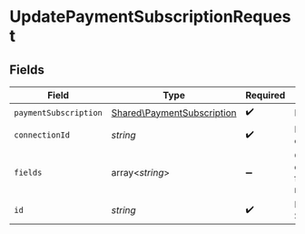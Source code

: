 # UpdatePaymentSubscriptionRequest


## Fields

| Field                                                                    | Type                                                                     | Required                                                                 | Description                                                              |
| ------------------------------------------------------------------------ | ------------------------------------------------------------------------ | ------------------------------------------------------------------------ | ------------------------------------------------------------------------ |
| `paymentSubscription`                                                    | [Shared\PaymentSubscription](../../Models/Shared/PaymentSubscription.md) | :heavy_check_mark:                                                       | N/A                                                                      |
| `connectionId`                                                           | *string*                                                                 | :heavy_check_mark:                                                       | ID of the connection                                                     |
| `fields`                                                                 | array<*string*>                                                          | :heavy_minus_sign:                                                       | Comma-delimited fields to return                                         |
| `id`                                                                     | *string*                                                                 | :heavy_check_mark:                                                       | ID of the Subscription                                                   |